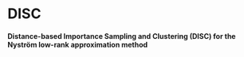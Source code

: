 # DISC
#### Distance-based Importance Sampling and Clustering (DISC) for the Nyström low-rank approximation method

